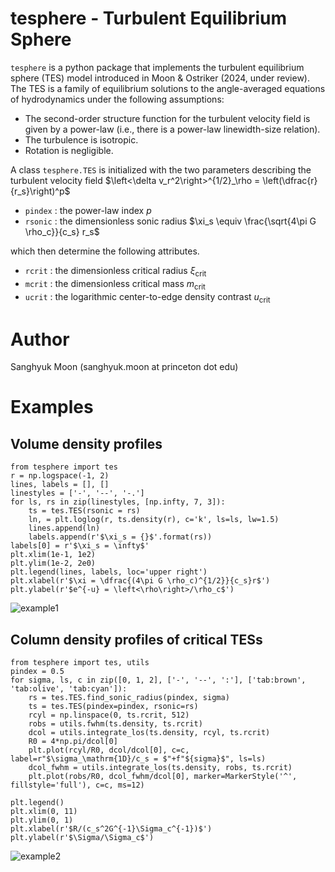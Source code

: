 # tesphere - Turbulent Equilibrium Sphere

`tesphere` is a python package that implements the turbulent equilibrium sphere (TES) model introduced in Moon & Ostriker (2024, under review).
The TES is a family of equilibrium solutions to the angle-averaged equations of hydrodynamics under the following assumptions:
* The second-order structure function for the turbulent velocity field is given by a power-law (i.e., there is a power-law linewidth-size relation).
* The turbulence is isotropic.
* Rotation is negligible.

A class `tesphere.TES` is initialized with the two parameters describing the turbulent velocity field $\left<\delta v_r^2\right>^{1/2}_\rho = \left(\dfrac{r}{r_s}\right)^p$
* `pindex` : the power-law index $p$
* `rsonic` : the dimensionless sonic radius $\xi_s \equiv \frac{\sqrt{4\pi G \rho_c}}{c_s} r_s$
  
which then determine the following attributes.
* `rcrit` : the dimensionless critical radius $\xi_\mathrm{crit}$
* `mcrit` : the dimensionless critical mass $m_\mathrm{crit}$
* `ucrit` : the logarithmic center-to-edge density contrast $u_\mathrm{crit}$

# Author

Sanghyuk Moon (sanghyuk.moon at princeton dot edu)

# Examples

## Volume density profiles

```
from tesphere import tes
r = np.logspace(-1, 2)
lines, labels = [], []
linestyles = ['-', '--', '-.']
for ls, rs in zip(linestyles, [np.infty, 7, 3]):
    ts = tes.TES(rsonic = rs)
    ln, = plt.loglog(r, ts.density(r), c='k', ls=ls, lw=1.5)
    lines.append(ln)
    labels.append(r'$\xi_s = {}$'.format(rs))
labels[0] = r'$\xi_s = \infty$'
plt.xlim(1e-1, 1e2)
plt.ylim(1e-2, 2e0)
plt.legend(lines, labels, loc='upper right')
plt.xlabel(r'$\xi = \dfrac{(4\pi G \rho_c)^{1/2}}{c_s}r$')
plt.ylabel(r'$e^{-u} = \left<\rho\right>/\rho_c$')
```
![example1](https://github.com/user-attachments/assets/82017b47-8fd2-4b85-b9fd-5844d6cd3c5b)

## Column density profiles of critical TESs
```
from tesphere import tes, utils
pindex = 0.5
for sigma, ls, c in zip([0, 1, 2], ['-', '--', ':'], ['tab:brown', 'tab:olive', 'tab:cyan']):
    rs = tes.TES.find_sonic_radius(pindex, sigma)
    ts = tes.TES(pindex=pindex, rsonic=rs)
    rcyl = np.linspace(0, ts.rcrit, 512)
    robs = utils.fwhm(ts.density, ts.rcrit)
    dcol = utils.integrate_los(ts.density, rcyl, ts.rcrit)
    R0 = 4*np.pi/dcol[0]
    plt.plot(rcyl/R0, dcol/dcol[0], c=c, label=r"$\sigma_\mathrm{1D}/c_s = $"+f"${sigma}$", ls=ls)
    dcol_fwhm = utils.integrate_los(ts.density, robs, ts.rcrit)
    plt.plot(robs/R0, dcol_fwhm/dcol[0], marker=MarkerStyle('^', fillstyle='full'), c=c, ms=12)

plt.legend()
plt.xlim(0, 11)
plt.ylim(0, 1)
plt.xlabel(r'$R/(c_s^2G^{-1}\Sigma_c^{-1})$')
plt.ylabel(r'$\Sigma/\Sigma_c$')
```
![example2](https://github.com/user-attachments/assets/9c593837-7bd2-4509-abff-a3990634b92c)


